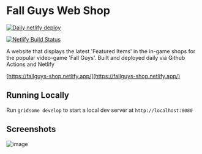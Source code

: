 # Fall Guys Web Shop 
[![Daily netlify deploy](https://github.com/stebaker92/fallguys-shop/actions/workflows/daily-deploy.yml/badge.svg)](https://github.com/stebaker92/fallguys-shop/actions/workflows/daily-deploy.yml)

[![Netlify Build Status](https://api.netlify.com/api/v1/badges/02bf4950-0f65-452d-b4ad-8a7974c03373/deploy-status)](https://app.netlify.com/sites/fallguys-shop/deploys)

A website that displays the latest 'Featured Items' in the in-game shops for the popular video-game 'Fall Guys'. Built and deployed daily via Github Actions and Netlify

[https://fallguys-shop.netlify.app/](https://fallguys-shop.netlify.app/)

## Running Locally

Run `gridsome develop` to start a local dev server at `http://localhost:8080`

## Screenshots
![image](https://user-images.githubusercontent.com/11291329/135936012-175cf3cf-f548-43b1-b6ed-7ffe75618781.png)
